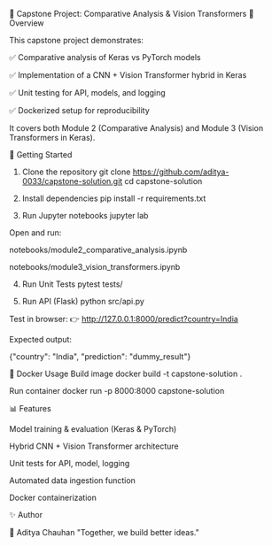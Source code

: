 📘 Capstone Project: Comparative Analysis & Vision Transformers
📌 Overview

This capstone project demonstrates:

✅ Comparative analysis of Keras vs PyTorch models

✅ Implementation of a CNN + Vision Transformer hybrid in Keras

✅ Unit testing for API, models, and logging

✅ Dockerized setup for reproducibility

It covers both Module 2 (Comparative Analysis) and Module 3 (Vision Transformers in Keras).

🚀 Getting Started
1. Clone the repository
git clone https://github.com/aditya-0033/capstone-solution.git
cd capstone-solution

2. Install dependencies
pip install -r requirements.txt

3. Run Jupyter notebooks
jupyter lab


Open and run:

notebooks/module2_comparative_analysis.ipynb

notebooks/module3_vision_transformers.ipynb

4. Run Unit Tests
pytest tests/

5. Run API (Flask)
python src/api.py


Test in browser:
👉 http://127.0.0.1:8000/predict?country=India

Expected output:

{"country": "India", "prediction": "dummy_result"}

🐳 Docker Usage
Build image
docker build -t capstone-solution .

Run container
docker run -p 8000:8000 capstone-solution

📊 Features

Model training & evaluation (Keras & PyTorch)

Hybrid CNN + Vision Transformer architecture

Unit tests for API, model, logging

Automated data ingestion function

Docker containerization

✨ Author

👤 Aditya Chauhan
"Together, we build better ideas."
